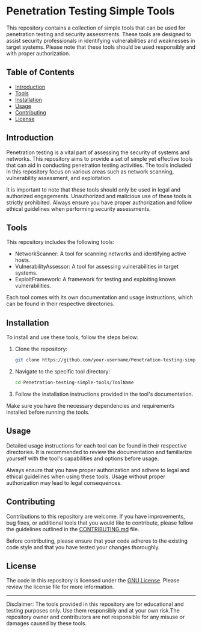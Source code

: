 # Penetration Testing Simple Tools

This repository contains a collection of simple tools that can be used for penetration testing and security assessments. These tools are designed to assist security professionals in identifying vulnerabilities and weaknesses in target systems. Please note that these tools should be used responsibly and with proper authorization.

## Table of Contents

- [Introduction](#introduction)
- [Tools](#tools)
- [Installation](#installation)
- [Usage](#usage)
- [Contributing](#contributing)
- [License](#license)

## Introduction

Penetration testing is a vital part of assessing the security of systems and networks. This repository aims to provide a set of simple yet 
effective tools that can aid in conducting penetration testing activities. The tools included in this repository focus on various areas such as network scanning,
vulnerability assessment, and exploitation.

It is important to note that these tools should only be used in legal and authorized engagements.
Unauthorized and malicious use of these tools is strictly prohibited. 
Always ensure you have proper authorization and follow ethical guidelines when performing security assessments.

## Tools

This repository includes the following tools:

- NetworkScanner: A tool for scanning networks and identifying active hosts.
- VulnerabilityAssessor: A tool for assessing vulnerabilities in target systems.
- ExploitFramework: A framework for testing and exploiting known vulnerabilities.

Each tool comes with its own documentation and usage instructions, which can be found in their respective directories.

## Installation

To install and use these tools, follow the steps below:

1. Clone the repository:

   ```bash
   git clone https://github.com/your-username/Penetration-testing-simple-tools.git
   ```

2. Navigate to the specific tool directory:

   ```bash
   cd Penetration-testing-simple-tools/ToolName
   ```

3. Follow the installation instructions provided in the tool's documentation.

Make sure you have the necessary dependencies and requirements installed before running the tools.

## Usage

Detailed usage instructions for each tool can be found in their respective directories.
It is recommended to review the documentation and familiarize yourself with the tool's capabilities and options before usage.

Always ensure that you have proper authorization and adhere to legal and ethical guidelines when using these tools.
Usage without proper authorization may lead to legal consequences.

## Contributing

Contributions to this repository are welcome. If you have improvements, bug fixes, or additional tools that you would like to contribute, please follow the guidelines outlined in the [CONTRIBUTING.md](CONTRIBUTING.md) file.

Before contributing, please ensure that your code adheres to the existing code style and that you have tested your changes thoroughly.

## License

The code in this repository is licensed under the [GNU License](LICENSE). Please review the license file for more information.

---

Disclaimer: The tools provided in this repository are for educational and testing purposes only.
Use them responsibly and at your own risk.The repository owner and contributors are not responsible for any misuse or damages caused by these tools.

